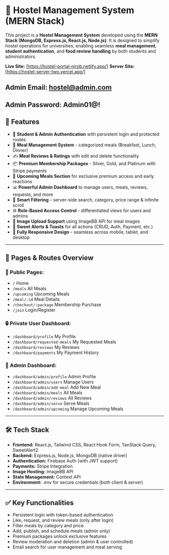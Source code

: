 # 🏫 Hostel Management System (MERN Stack)

This project is a **Hostel Management System** developed using the **MERN Stack (MongoDB, Express.js, React.js, Node.js)**. It is designed to simplify hostel operations for universities, enabling seamless **meal management**, **student authentication**, and **food review handling** by both students and administrators.

**Live Site:** [https://hostel-portal-nirob.netlify.app/]
**Server Site:** [https://hostel-server-two.vercel.app/]

## Admin Email: hostel@admin.com
## Admin Password: Admin01@!

## 🚀 Features

- 🔐 **Student & Admin Authentication** with persistent login and protected routes
- 🍱 **Meal Management System** - categorized meals (Breakfast, Lunch, Dinner)
- ✍️ **Meal Reviews & Ratings** with edit and delete functionality
- 📦 **Premium Membership Packages** - Silver, Gold, and Platinum with Stripe payments
- 📆 **Upcoming Meals Section** for exclusive premium access and early reactions
- 📊 **Powerful Admin Dashboard** to manage users, meals, reviews, requests, and more
- 📜 **Smart Filtering** - server-side search, category, price range & infinite scroll
- ⚙️ **Role-Based Access Control** - differentiated views for users and admins
- 📁 **Image Upload Support** using ImageBB API for meal images
- 🎉 **Sweet Alerts & Toasts** for all actions (CRUD, Auth, Payment, etc.)
- 📱 **Fully Responsive Design** - seamless across mobile, tablet, and desktop

---

## 📁 Pages & Routes Overview

### 🔸 Public Pages:
- `/` Home
- `/meals` All Meals
- `/upcoming` Upcoming Meals
- `/meal/:id` Meal Details
- `/checkout/:package` Membership Purchase
- `/join` Login/Register

### 🔒 Private User Dashboard:
- `/dashboard/profile` My Profile
- `/dashboard/requested-meals` My Requested Meals
- `/dashboard/reviews` My Reviews
- `/dashboard/payments` My Payment History

### 🔐 Admin Dashboard:
- `/dashboard/admin/profile` Admin Profile
- `/dashboard/admin/users` Manage Users
- `/dashboard/admin/add-meal` Add New Meal
- `/dashboard/admin/meals` All Meals
- `/dashboard/admin/reviews` All Reviews
- `/dashboard/admin/serve` Serve Meals
- `/dashboard/admin/upcoming` Manage Upcoming Meals

---

## 🛠️ Tech Stack

- **Frontend:** React.js, Tailwind CSS, React Hook Form, TanStack Query, SweetAlert2
- **Backend:** Express.js, Node.js, MongoDB (native driver)
- **Authentication:** Firebase Auth (with JWT support)
- **Payments:** Stripe Integration
- **Image Hosting:** ImageBB API
- **State Management:** Context API
- **Environment:** .env for secure credentials (both client & server)

---

## ✅ Key Functionalities

- Persistent login with token-based authentication
- Like, request, and review meals (only after login)
- Filter meals by category and price
- Add, publish, and schedule meals (admin only)
- Premium packages unlock exclusive features
- Review moderation and deletion (admin & user controlled)
- Email search for user management and meal serving
